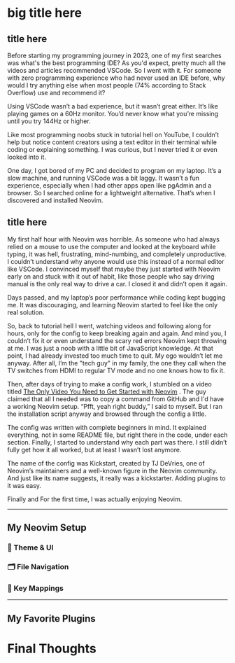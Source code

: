 # big title here

## title here

Before starting my programming journey in 2023, one of my first searches was what's the best programming IDE? As you'd expect, pretty much all the videos and articles recommended VSCode. So I went with it. For someone with zero programming experience who had never used an IDE before, why would I try anything else when most people (74% according to Stack Overflow) use and recommend it?

Using VSCode wasn’t a bad experience, but it wasn’t great either. It’s like playing games on a 60Hz monitor. You’d never know what you’re missing until you try 144Hz or higher.

Like most programming noobs stuck in tutorial hell on YouTube, I couldn’t help but notice content creators using a text editor in their terminal while coding or explaining something. I was curious, but I never tried it or even looked into it.

One day, I got bored of my PC and decided to program on my laptop. It’s a slow machine, and running VSCode was a bit laggy. It wasn’t a fun experience, especially when I had other apps open like pgAdmin and a browser. So I searched online for a lightweight alternative. That’s when I discovered and installed Neovim.

## title here

My first half hour with Neovim was horrible. As someone who had always relied on a mouse to use the computer and looked at the keyboard while typing, it was hell, frustrating, mind-numbing, and completely unproductive. I couldn’t understand why anyone would use this instead of a normal editor like VSCode. I convinced myself that maybe they just started with Neovim early on and stuck with it out of habit, like those people who say driving manual is the only real way to drive a car. I closed it and didn’t open it again.

Days passed, and my laptop’s poor performance while coding kept bugging me. It was discouraging, and learning Neovim started to feel like the only real solution.

So, back to tutorial hell I went, watching videos and following along for hours, only for the config to keep breaking again and again. And mind you, I couldn’t fix it or even understand the scary red errors Neovim kept throwing at me. I was just a noob with a little bit of JavaScript knowledge. At that point, I had already invested too much time to quit. My ego wouldn’t let me anyway. After all, I’m the "tech guy" in my family, the one they call when the TV switches from HDMI to regular TV mode and no one knows how to fix it.

Then, after days of trying to make a config work, I stumbled on a video titled [The Only Video You Need to Get Started with Neovim](https://www.youtube.com/watch?v=m8C0Cq9Uv9o) . The guy claimed that all I needed was to copy a command from GitHub and I'd have a working Neovim setup. “Pfft, yeah right buddy,” I said to myself. But I ran the installation script anyway and browsed through the config a little.

The config was written with complete beginners in mind. It explained everything, not in some README file, but right there in the code, under each section. Finally, I started to understand why each part was there. I still didn’t fully get how it all worked, but at least I wasn’t lost anymore.

The name of the config was Kickstart, created by TJ DeVries, one of Neovim’s maintainers and a well-known figure in the Neovim community. And just like its name suggests, it really was a kickstarter. Adding plugins to it was easy.

Finally and For the first time, I was actually enjoying Neovim.

<!-- insert i understand it now meme here  -->

---

## My Neovim Setup

<!-- Describe your config layout. Mention if you use Lazy.nvim, Packer, or something else. -->
<!-- Add links to your dotfiles if you have them. -->

### 🎨 Theme & UI

<!-- Mention your favorite theme(s) and UI plugins like lualine, indent-blankline, etc. -->

### 🗂️ File Navigation

<!-- Talk about how you browse files: Telescope, nvim-tree, oil.nvim, etc. -->
<!-- Mention your favorite keybindings for navigation. -->

### 🔧 Key Mappings

<!-- Share some of your favorite custom mappings, especially ones that boost your workflow. -->

---

## My Favorite Plugins

<!-- List 3–5 plugins that are must-haves for you. For each one, follow the format below. -->

# Final Thoughts

<!-- Wrap it all up: reflect on how Neovim fits into your workflow and why you recommend it. --> <!-- You can invite readers to comment or link to your GitHub setup. -->

